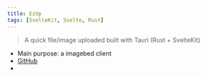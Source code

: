 ```yaml
---
title: EzUp
tags: [SvelteKit, Svelte, Rust]
---
```


> A quick file/image uploaded built with Tauri (Rust + SvelteKit)


- Main purpose: a imagebed client
- [GitHub](https://github.com/huakunshen/ezup)
- 